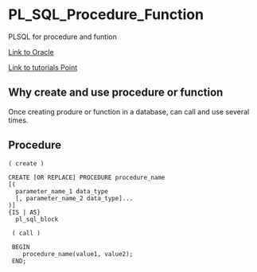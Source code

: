 # PL_SQL_Procedure_Function

PLSQL for procedure and funtion

<a href='https://www.oracle.com/database/technologies/appdev/plsql.html' target='_blank'>Link to Oracle</a>

<a href='https://www.tutorialspoint.com/plsql' target='_blank'>Link to tutorials Point</a>   

Why create and use procedure or function
-----

Once creating produre or function in a database, can call and use several times. 

Procedure
---

    ( create )
    
    CREATE [OR REPLACE] PROCEDURE procedure_name
    [(
      parameter_name_1 data_type
      [, parameter_name_2 data_type]...
    )]
    {IS | AS}
      pl_sql_block
      
     ( call )
     
     BEGIN
        procedure_name(value1, value2);
     END;
